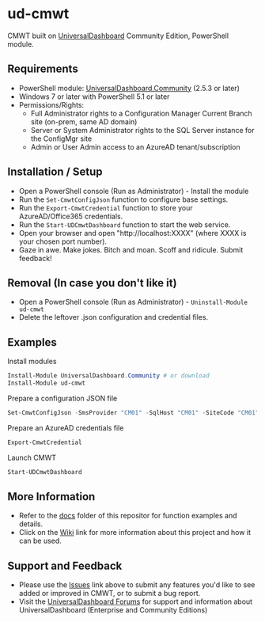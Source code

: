 # ud-cmwt

CMWT built on [UniversalDashboard](https://universaldashboard.io/) Community Edition, PowerShell module.


## Requirements

* PowerShell module: [UniversalDashboard.Community](https://universaldashboard.io/) (2.5.3 or later)
* Windows 7 or later with PowerShell 5.1 or later
* Permissions/Rights:
  * Full Administrator rights to a Configuration Manager Current Branch site (on-prem, same AD domain)
  * Server or System Administrator rights to the SQL Server instance for the ConfigMgr site
  * Admin or User Admin access to an AzureAD tenant/subscription

## Installation / Setup

* Open a PowerShell console (Run as Administrator) - Install the module
* Run the ```Set-CmwtConfigJson``` function to configure base settings.
* Run the ```Export-CmwtCredential``` function to store your AzureAD/Office365 credentials.
* Run the ```Start-UDCmwtDashboard``` function to start the web service.
* Open your browser and open "http://localhost:XXXX" (where XXXX is your chosen port number).
* Gaze in awe. Make jokes. Bitch and moan. Scoff and ridicule.  Submit feedback!

## Removal (In case you don't like it)

* Open a PowerShell console (Run as Administrator) - ```Uninstall-Module ud-cmwt```
* Delete the leftover .json configuration and credential files.

## Examples

Install modules

```powershell
Install-Module UniversalDashboard.Community # or download
Install-Module ud-cmwt
```

Prepare a configuration JSON file

```powershell
Set-CmwtConfigJson -SmsProvider "CM01" -SqlHost "CM01" -SiteCode "CM01"
```

Prepare an AzureAD credentials file

```powershell
Export-CmwtCredential
```

Launch CMWT

```powershell
Start-UDCmwtDashboard
```

## More Information

* Refer to the [docs](https://github.com/Skatterbrainz/ud-cmwt/tree/master/doc) folder of this repositor for function examples and details.
* Click on the [Wiki](https://github.com/Skatterbrainz/ud-cmwt/wiki) link for more information about this project and how it can be used.

## Support and Feedback

* Please use the [Issues](https://github.com/Skatterbrainz/ud-cmwt/issues) link above to submit any features you'd like to see added or improved in CMWT, or to submit a bug report.
* Visit the [UniversalDashboard Forums](https://forums.universaldashboard.io) for support and information about UniversalDashboard (Enterprise and Community Editions)
